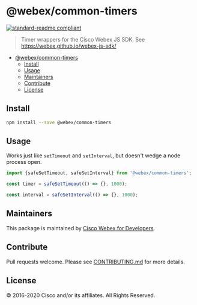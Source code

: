 # @webex/common-timers

[![standard-readme compliant](https://img.shields.io/badge/readme%20style-standard-brightgreen.svg?style=flat-square)](https://github.com/RichardLitt/standard-readme)

> Timer wrappers for the Cisco Webex JS SDK. See https://webex.github.io/webex-js-sdk/

- [@webex/common-timers](#webexcommon-timers)
  - [Install](#install)
  - [Usage](#usage)
  - [Maintainers](#maintainers)
  - [Contribute](#contribute)
  - [License](#license)

## Install

```bash
npm install --save @webex/common-timers
```

## Usage

Works just like `setTimeout` and `setInterval`, but doesn't wedge a node process open.

```js
import {safeSetTimeout, safeSetInterval} from '@webex/common-timers';

const timer = safeSetTimeout(() => {}, 1000);

const interval = safeSetInterval(() => {}, 1000);
```

## Maintainers

This package is maintained by [Cisco Webex for Developers](https://developer.webex.com/).

## Contribute

Pull requests welcome. Please see [CONTRIBUTING.md](https://github.com/webex/webex-js-sdk/blob/master/CONTRIBUTING.md) for more details.

## License

© 2016-2020 Cisco and/or its affiliates. All Rights Reserved.
